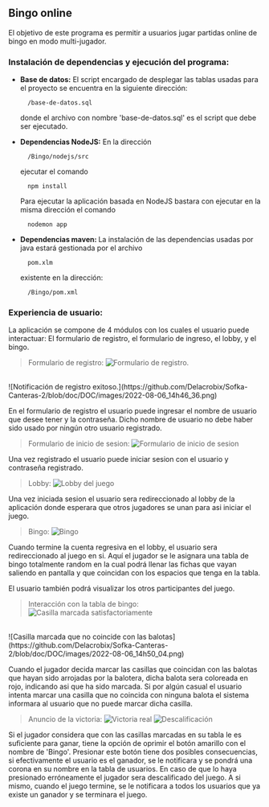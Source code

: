 ## Bingo online 

El objetivo de este programa es permitir a usuarios jugar partidas online de bingo en modo multi-jugador.

### <strong>Instalación de dependencias y ejecución del programa:</strong>

- <strong>Base de datos:</strong> El script encargado de desplegar las tablas usadas para el proyecto se encuentra en la siguiente dirección: 

        /base-de-datos.sql

    donde el archivo con nombre 'base-de-datos.sql' es el script que debe ser ejecutado.

- <strong>Dependencias NodeJS:</strong> En la dirección

        /Bingo/nodejs/src

    ejecutar el comando

        npm install

    Para ejecutar la aplicación basada en NodeJS bastara con ejecutar en la misma dirección el comando

        nodemon app

- <strong>Dependencias maven: </strong> La instalación de las dependencias usadas por java estará gestionada por el archivo

        pom.xlm

    existente en la dirección:

        /Bingo/pom.xml

### <strong>Experiencia de usuario:</strong> <a name="id20"></a>

La aplicación se compone de 4 módulos con los cuales el usuario puede interactuar: El formulario de registro, el formulario de ingreso, el lobby, y el bingo.

> Formulario de registro:
    ![Formulario de registro.](https://github.com/Delacrobix/Sofka-Canteras-2/blob/doc/DOC/images/2022-08-06_14h43_25.png)
<br>
    ![Notificación de registro exitoso.](https://github.com/Delacrobix/Sofka-Canteras-2/blob/doc/DOC/images/2022-08-06_14h46_36.png)

En el formulario de registro el usuario puede ingresar el nombre de usuario que desee tener y la contraseña. Dicho nombre de usuario no debe haber sido usado por ningún otro usuario registrado.

> Formulario de inicio de sesion:
    ![Formulario de inicio de sesion](https://github.com/Delacrobix/Sofka-Canteras-2/blob/doc/DOC/images/2022-08-06_14h47_16.png)

Una vez registrado el usuario puede iniciar sesion con el usuario y contraseña registrado.

> Lobby:
    ![Lobby del juego](https://github.com/Delacrobix/Sofka-Canteras-2/blob/doc/DOC/images/2022-08-06_14h48_01.png)

Una vez iniciada sesion el usuario sera redireccionado al lobby de la aplicación donde esperara que otros jugadores se unan para asi iniciar el juego.

> Bingo:
    ![Bingo](https://github.com/Delacrobix/Sofka-Canteras-2/blob/doc/DOC/images/2022-08-06_14h48_51.png)

Cuando termine la cuenta regresiva en el lobby, el usuario sera redireccionado al juego en si. Aquí el jugador se le asignara una tabla de bingo totalmente random en la cual podrá llenar las fichas que vayan saliendo en pantalla y que coincidan con los espacios que tenga en la tabla.

El usuario también podrá visualizar los otros participantes del juego.

> Interacción con la tabla de bingo:<br>
    ![Casilla marcada satisfactoriamente](https://github.com/Delacrobix/Sofka-Canteras-2/blob/doc/DOC/images/2022-08-06_14h49_35.png)
<br>
    ![Casilla marcada que no coincide con las balotas](https://github.com/Delacrobix/Sofka-Canteras-2/blob/doc/DOC/images/2022-08-06_14h50_04.png)

Cuando el jugador decida marcar las casillas que coincidan con las balotas que hayan sido arrojadas por la balotera, dicha balota sera coloreada en rojo, indicando asi que ha sido marcada. Si por algún casual el usuario intenta marcar una casilla que no coincida con ninguna balota el sistema informara al usuario que no puede marcar dicha casilla.

> Anuncio de la victoria:
    ![Victoria real](https://github.com/Delacrobix/Sofka-Canteras-2/blob/doc/DOC/images/2022-08-06_14h55_09.png)
    ![Descalificación](https://github.com/Delacrobix/Sofka-Canteras-2/blob/doc/DOC/images/2022-08-06_14h50_55.png)

Si el jugador considera que con las casillas marcadas en su tabla le es suficiente para ganar, tiene la opción de oprimir el botón amarillo con el nombre de 'Bingo'. Presionar este botón tiene dos posibles consecuencias, si efectivamente el usuario es el ganador, se le notificara y se pondrá una corona en su nombre en la tabla de usuarios. En caso de que lo haya presionado erróneamente el jugador sera descalificado del juego. A si mismo, cuando el juego termine, se le notificara a todos los usuarios que ya existe un ganador y se terminara el juego.